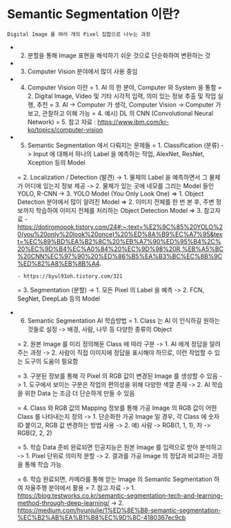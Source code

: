 # Semantic Segmentation 이란?

    Digital Image 를 여러 개의 Pixel 집합으로 나누는 과정
- 2. 분할을 통해 Image 표현을 해석하기 쉬운 것으로 단순화하여 변환하는 것
- 3. Computer Vision 분야에서 많이 사용 중임

- 4. Computer Vision 이란
  = 1. AI 의 한 분야, Computer 와 System 을 통함
  = 2. Digital Image, Video 및 기타 시각적 입력, 의미 있는 정보 추출 및 작업 실행, 추천
  = 3. AI -> Computer 가 생각, Computer Vision -> Computer 가 보고, 관찰하고 이해 가능
  = 4. 예시) DL 의 CNN (Convolutional Neural Network)
  = 5. 참고 자료 : https://www.ibm.com/kr-ko/topics/computer-vision

- 5. Semantic Segmentation 에서 다뤄지는 문제들
  = 1. Classification (분류)
    -> Input 에 대해서 하나의 Label 을 예측하는 작업, AlexNet, ResNet, Xception 등의 Model

  = 2. Localization / Detection (발견)
    -> 1. 물체의 Label 을 예측하면서 그 물체가 어디에 있는지 정보 제공
    -> 2. 물체가 있는 곳에 네모를 그리는 Model 들인 YOLO, R-CNN
    -> 3. YOLO Model (You Only Look One)
       => 1. Object Detection 분야에서 많이 알려진 Model
       => 2. 이미지 전체를 한 번 본 후, 주변 정보까지 학습하여 이미지 전체를 처리하는 Object Detection Model
       => 3. 참고자료
	  - https://dotiromoook.tistory.com/24#:~:text=%E2%9C%85%20YOLO%20(you%20only%20look%20once)%20%ED%8A%B9%EC%A7%95&text=%EC%89%BD%EA%B2%8C%20%EB%A7%90%ED%95%B4%2C%20%EC%9D%B4%EC%A0%84%20%EC%9D%98%20R,%EB%A5%BC%20CNN%EC%97%90%20%ED%86%B5%EA%B3%BC%EC%8B%9C%ED%82%A8%EB%8B%A4.

	  - https://byul91oh.tistory.com/321

  = 3. Segmentation (분할)
    -> 1. 모든 Pixel 의 Label 을 예측
    -> 2. FCN, SegNet, DeepLab 등의 Model

- 6. Semantic Segmentation AI 학습방법
  = 1. Class 는 AI 이 인식하길 원하는 것들로 설정
    -> 배경, 사람, 나무 등 다양한 종류의 Object

  = 2. 원본 Image 를 미리 정의해둔 Class 에 따라 구분
    -> 1. AI 에게 정답을 알려주는 과정
    -> 2. 사람이 직접 이미지에 정답을 표시해야 하므로, 이런 작업할 수 있는 도구의 도움이 필요함
 
  = 3. 구분된 정보를 통해 각 Pixel 의 RGB 값이 변경된 Image 를 생성할 수 있음
    -> 1. 도구에서 보이는 구분은 작업의 편의성을 위해 다양한 색깔 존재
    -> 2. AI 학습을 위한 Data 는 조금 더 단순하게 만들 수 있음

  = 4. Class 와 RGB 값의 Mapping 정보를 통해 가공 Image 의 RGB 값이 어떤 Class 를 나타내는지 정의
    -> 1. 단순화한 가공 Image 일 경우, 각 Class 에 숫자 ID 붙이고, RGB 값 변경하는 방법 사용
    -> 2. 예) 사람 -> RGB(1, 1, 1), 차 -> RGB(2, 2, 2)

  = 5. 학습 Data 준비 완료되면 인공지능은 원본 Image 를 입력으로 받아 분석하고
    -> 1. Pixel 단위로 의미적 분할
    -> 2. 결과를 가공 Image 의 정답과 비교하는 과정을 통해 학습 가능

  = 6. 학습 완료되면, 카메라를 통해 얻는 Image 의 Semantic Segmentation 하여 자율주행 분야에서 활용
  = 7. 참고 자료
    -> 1. https://blog.testworks.co.kr/semantic-segmentation-tech-and-learning-method-through-deep-learning/
    -> 2. https://medium.com/hyunjulie/1%ED%8E%B8-semantic-segmentation-%EC%B2%AB%EA%B1%B8%EC%9D%8C-4180367ec9cb
